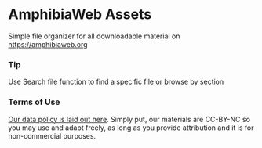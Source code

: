 # AmphibiaWeb Assets
Simple file organizer for all downloadable material on https://amphibiaweb.org

### Tip
Use Search file function to find a specific file or browse by section

### Terms of Use
[Our data policy is laid out here](https://amphibiaweb.org/data/datause.html). Simply put, our materials are CC-BY-NC so you may use and adapt freely, as long as you provide attribution and it is for non-commercial purposes. 

